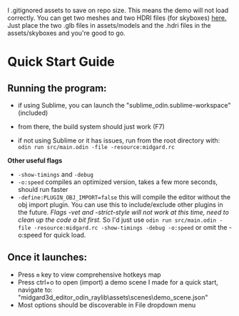I .gitignored assets to save on repo size. This means the demo will not load correctly. You can get two meshes and two HDRI files (for skyboxes) [here.](https://drive.google.com/drive/folders/1dX8dS8vkZ3qm_gY3xDT0OgJHHKJ8JspG?usp=sharing) Just place the two .glb files in assets/models and the .hdri files in the assets/skyboxes and you're good to go.

# Quick Start Guide

## Running the program:
- if using Sublime, you can launch the "sublime_odin.sublime-workspace" (included)
- from there, the build system should just work (F7)

- if not using Sublime or it has issues, run from the root directory with:
`odin run src/main.odin -file -resource:midgard.rc`

**Other useful flags**
- `-show-timings` and `-debug`
- `-o:speed` compiles an optimized version, takes a few more seconds, should run faster 
- `-define:PLUGIN_OBJ_IMPORT=false` this will compile the editor without the obj import plugin. You can use this to include/exclude other plugins in the future.
*Flags -vet and -strict-style will not work at this time, need to clean up the code a bit first.*
So I'd just use `odin run src/main.odin -file -resource:midgard.rc -show-timings -debug -o:speed` or omit the -o:speed for quick load.

## Once it launches:
- Press `m` key to view comprehensive hotkeys map
- Press ctrl+o to open (import) a demo scene I made for a quick start, navigate to: "midgard3d_editor_odin_raylib\assets\scenes\demo_scene.json"
- Most options should be discoverable in File dropdown menu
